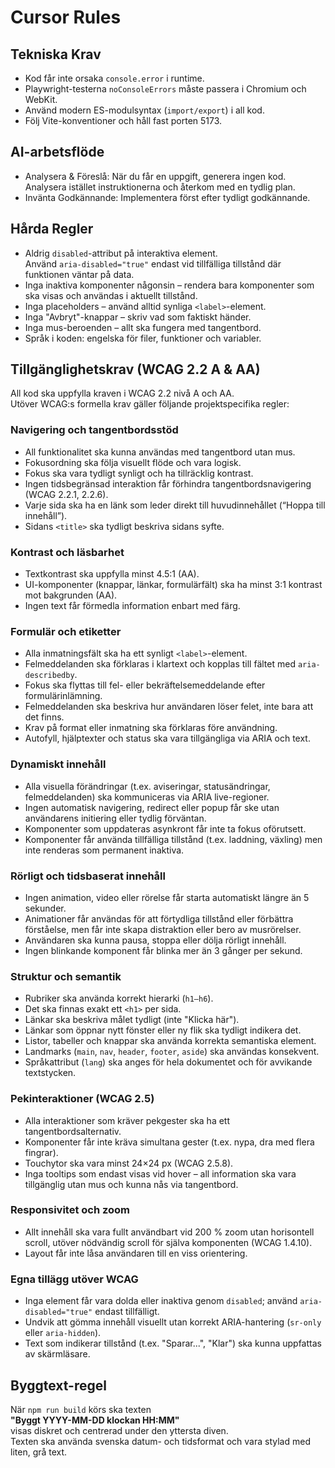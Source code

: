 # Cursor Rules

## Tekniska Krav
- Kod får inte orsaka `console.error` i runtime.
- Playwright-testerna `noConsoleErrors` måste passera i Chromium och WebKit.
- Använd modern ES-modulsyntax (`import/export`) i all kod.
- Följ Vite-konventioner och håll fast porten 5173.

## AI-arbetsflöde
- Analysera & Föreslå: När du får en uppgift, generera ingen kod. Analysera istället instruktionerna och återkom med en tydlig plan.
- Invänta Godkännande: Implementera först efter tydligt godkännande.

## Hårda Regler
- Aldrig `disabled`-attribut på interaktiva element.  
  Använd `aria-disabled="true"` endast vid tillfälliga tillstånd där funktionen väntar på data.
- Inga inaktiva komponenter någonsin – rendera bara komponenter som ska visas och användas i aktuellt tillstånd.
- Inga placeholders – använd alltid synliga `<label>`-element.
- Inga "Avbryt"-knappar – skriv vad som faktiskt händer.
- Inga mus-beroenden – allt ska fungera med tangentbord.
- Språk i koden: engelska för filer, funktioner och variabler.

## Tillgänglighetskrav (WCAG 2.2 A & AA)
All kod ska uppfylla kraven i WCAG 2.2 nivå A och AA.  
Utöver WCAG:s formella krav gäller följande projektspecifika regler:

### Navigering och tangentbordsstöd
- All funktionalitet ska kunna användas med tangentbord utan mus.
- Fokusordning ska följa visuellt flöde och vara logisk.
- Fokus ska vara tydligt synligt och ha tillräcklig kontrast.
- Ingen tidsbegränsad interaktion får förhindra tangentbordsnavigering (WCAG 2.2.1, 2.2.6).
- Varje sida ska ha en länk som leder direkt till huvudinnehållet (“Hoppa till innehåll”).
- Sidans `<title>` ska tydligt beskriva sidans syfte.

### Kontrast och läsbarhet
- Textkontrast ska uppfylla minst 4.5:1 (AA).
- UI-komponenter (knappar, länkar, formulärfält) ska ha minst 3:1 kontrast mot bakgrunden (AA).
- Ingen text får förmedla information enbart med färg.

### Formulär och etiketter
- Alla inmatningsfält ska ha ett synligt `<label>`-element.
- Felmeddelanden ska förklaras i klartext och kopplas till fältet med `aria-describedby`.
- Fokus ska flyttas till fel- eller bekräftelsemeddelande efter formulärinlämning.
- Felmeddelanden ska beskriva hur användaren löser felet, inte bara att det finns.
- Krav på format eller inmatning ska förklaras före användning.
- Autofyll, hjälptexter och status ska vara tillgängliga via ARIA och text.

### Dynamiskt innehåll
- Alla visuella förändringar (t.ex. aviseringar, statusändringar, felmeddelanden) ska kommuniceras via ARIA live-regioner.
- Ingen automatisk navigering, redirect eller popup får ske utan användarens initiering eller tydlig förväntan.
- Komponenter som uppdateras asynkront får inte ta fokus oförutsett.
- Komponenter får använda tillfälliga tillstånd (t.ex. laddning, växling) men inte renderas som permanent inaktiva.

### Rörligt och tidsbaserat innehåll
- Ingen animation, video eller rörelse får starta automatiskt längre än 5 sekunder.
- Animationer får användas för att förtydliga tillstånd eller förbättra förståelse, men får inte skapa distraktion eller bero av musrörelser.
- Användaren ska kunna pausa, stoppa eller dölja rörligt innehåll.
- Ingen blinkande komponent får blinka mer än 3 gånger per sekund.

### Struktur och semantik
- Rubriker ska använda korrekt hierarki (`h1–h6`).
- Det ska finnas exakt ett `<h1>` per sida.
- Länkar ska beskriva målet tydligt (inte "Klicka här").
- Länkar som öppnar nytt fönster eller ny flik ska tydligt indikera det.
- Listor, tabeller och knappar ska använda korrekta semantiska element.
- Landmarks (`main`, `nav`, `header`, `footer`, `aside`) ska användas konsekvent.
- Språkattribut (`lang`) ska anges för hela dokumentet och för avvikande textstycken.

### Pekinteraktioner (WCAG 2.5)
- Alla interaktioner som kräver pekgester ska ha ett tangentbordsalternativ.
- Komponenter får inte kräva simultana gester (t.ex. nypa, dra med flera fingrar).
- Touchytor ska vara minst 24×24 px (WCAG 2.5.8).
- Inga tooltips som endast visas vid hover – all information ska vara tillgänglig utan mus och kunna nås via tangentbord.

### Responsivitet och zoom
- Allt innehåll ska vara fullt användbart vid 200 % zoom utan horisontell scroll, utöver nödvändig scroll för själva komponenten (WCAG 1.4.10).
- Layout får inte låsa användaren till en viss orientering.

### Egna tillägg utöver WCAG
- Inga element får vara dolda eller inaktiva genom `disabled`; använd `aria-disabled="true"` endast tillfälligt.
- Undvik att gömma innehåll visuellt utan korrekt ARIA-hantering (`sr-only` eller `aria-hidden`).
- Text som indikerar tillstånd (t.ex. "Sparar...", "Klar") ska kunna uppfattas av skärmläsare.

## Byggtext-regel
När `npm run build` körs ska texten  
**"Byggt YYYY-MM-DD klockan HH:MM"**  
visas diskret och centrerad under den yttersta diven.  
Texten ska använda svenska datum- och tidsformat och vara stylad med liten, grå text.

